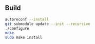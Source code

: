 ## Build

```sh
autoreconf --install
git submodule update --init --recursive
./configure
make
sudo make install
```
